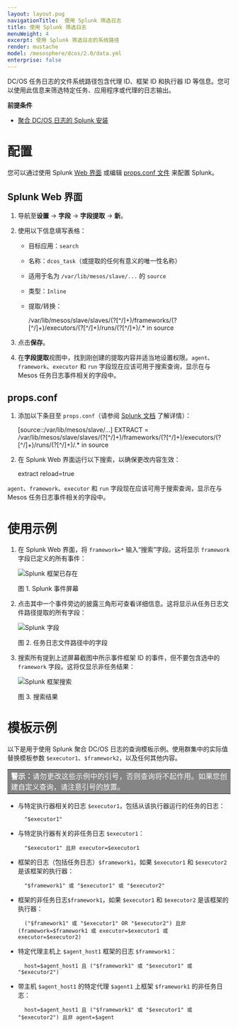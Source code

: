 ```yaml
---
layout: layout.pug
navigationTitle:  使用 Splunk 筛选日志
title: 使用 Splunk 筛选日志
menuWeight: 4
excerpt: 使用 Splunk 筛选日志的系统路径
render: mustache
model: /mesosphere/dcos/2.0/data.yml
enterprise: false
---
```



DC/OS 任务日志的文件系统路径包含代理 ID、框架 ID 和执行器 ID 等信息。您可以使用此信息来筛选特定任务、应用程序或代理的日志输出。

**前提条件**

* [聚合 DC/OS 日志的 Splunk 安装][1]

# <a name="configuration"></a>配置

您可以通过使用 Splunk [Web 界面][2] 或编辑 [props.conf 文件][3] 来配置 Splunk。

## <a name="splunkui"></a>Splunk Web 界面

1. 导航至**设置** -> **字段** -> **字段提取** -> **新**。
2. 使用以下信息填写表格：

    *   目标应用：`search`
    *   名称：`dcos_task`（或提取的任何有意义的唯一性名称）
    * 适用于名为 `/var/lib/mesos/slave/...` 的 `source`
    *   类型：`Inline`
    * 提取/转换：

        /var/lib/mesos/slave/slaves/(?<agent>[^/]+)/frameworks/(?<framework>[^/]+)/executors/(?<executor>[^/]+)/runs/(?<run>[^/]+)/.* in source

3. 点击**保存**。

4. 在**字段提取**视图中，找到刚创建的提取内容并适当地设置权限。`agent`、`framework`、`executor` 和 `run` 字段现在应该可用于搜索查询，显示在与 Mesos 任务日志事件相关的字段中。

## <a name="propsconf"></a>props.conf

1. 添加以下条目至 `props.conf`（请参阅 [Splunk 文档][4] 了解详情）：

    [source::/var/lib/mesos/slave/...]
    EXTRACT = /var/lib/mesos/slave/slaves/(?<agent>[^/]+)/frameworks/(?<framework>[^/]+)/executors/(?<executor>[^/]+)/runs/(?<run>[^/]+)/.* in source

2. 在 Splunk Web 界面运行以下搜索，以确保更改内容生效：

    extract reload=true

`agent`、`framework`、`executor` 和 `run` 字段现在应该可用于搜索查询，显示在与 Mesos 任务日志事件相关的字段中。

# <a name="usage"></a>使用示例

1. 在 Splunk Web 界面，将 `framework=*` 输入“搜索”字段。这将显示 `framework` 字段已定义的所有事件：

   ![Splunk 框架已存在](/mesosphere/dcos/2.0/img/splunk-framework-exists.png)

   图 1. Splunk 事件屏幕

1. 点击其中一个事件旁边的披露三角形可查看详细信息。这将显示从任务日志文件路径提取的所有字段：

   ![Splunk 字段](/mesosphere/dcos/2.0/img/splunk-fields.png)

   图 2. 任务日志文件路径中的字段

1. 搜索所有提到上述屏幕截图中所示事件框架 ID 的事件，但不要包含选中的 `framework` 字段。这将仅显示非任务结果：

   ![Splunk 框架搜索](/mesosphere/dcos/2.0/img/splunk-framework-search.png)

   图 3. 搜索结果

# <a name="templates"></a>模板示例

以下是用于使用 Splunk 聚合 DC/OS 日志的查询模板示例。使用群集中的实际值替换模板参数 `$executor1`、`$framework2`，以及任何其他内容。

<table class=“table” bgcolor=#858585>
<tr> 
  <td align=justify style=color:white><strong>警示：</strong>请勿更改这些示例中的引号，否则查询将不起作用。如果您创建自定义查询，请注意引号的放置。</td>
</tr> 
</table>

* 与特定执行器相关的日志 `$executor1`，包括从该执行器运行的任务的日志：

        "$executor1"

* 与特定执行器有关的非任务日志 `$executor1`：

        "$executor1" 且非 executor=$executor1

* 框架的日志（包括任务日志）`$framework1`，如果 `$executor1` 和 `$executor2` 是该框架的执行器：

        "$framework1" 或 "$executor1" 或 "$executor2"

* 框架的非任务日志`$framework1`，如果 `$executor1` 和 `$executor2` 是该框架的执行器：

        ("$framework1" 或 "$executor1" OR "$executor2") 且非 (framework=$framework1 或 executor=$executor1 或 executor=$executor2)

* 特定代理主机上 `$agent_host1` 框架的日志 `$framework1`：

        host=$agent_host1 且 ("$framework1" 或 "$executor1" 或 "$executor2")

* 带主机 `$agent_host1` 的特定代理 `$agent1` 上框架 `$framework1` 的非任务日志：

        host=$agent_host1 且 ("$framework1" 或 "$executor1" 或 "$executor2") 且非 agent=$agent

 [1]: ../splunk/
 [2]: #splunkui
 [3]: #propsconf
 [4]: http://docs.splunk.com/Documentation/Splunk/latest/admin/Propsconf
